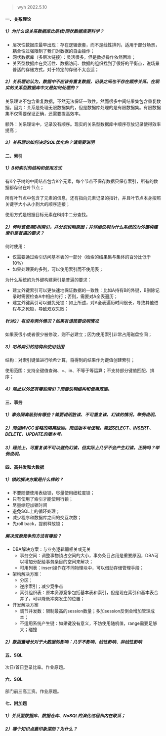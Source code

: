 > wyh 2022.5.10

#### 一、关系理论

##### 1）为什么说关系数据库比层状/网状数据库更科学？

- 层次性数据库最早出现：存在逻辑嵌套，而不是线性排列，适用于部分场景，耦合性过强限制了我们对数据的自由操作；
- 网状数据库（多层次链接）：灵活很多，但是数据操作依然困难；
- 关系型数据库在灵活性、数据访问、数据的组织找到了很好的平衡点，说场景普适的存储方式，对于特定的存储不太合适；

##### 2）关系理论认为，数据中不应该有重复数据，记录之间也不存在顺序关系。在现实的关系型数据库中又是如何处理的？

关系理论不包含重复数据，不然无法保证一致性。然而很多中间结果集包含重复数据。因为：关系是处理无限数据集的，但是数据库处理的是有限数据集。有限数据集不仅需要保证正确，还需要提高效率。

额外：关系理论中，记录没有顺序。现实的关系型数据库中顺序存放记录使得效率提高；

##### 3）关系理论如何决定SQL优化的？请简要说明

#### 二、索引

##### 1）B树索引的结构和使用方式

有K个子树的中间结点包含K个元素，每个节点不保存数据只保存索引，所有的数据都存储在叶节点；

所有叶节点中包含了元素的信息，还有指向元素记录的指针，并且叶节点本身按照关键字大小从小到大的顺序连接；

使用方式是根据目标元素在B树中二分查找。

##### 2）何时该使用B树索引，并分别说明原因；并详细说明为什么系统的为外键构建索引是普遍的要求？

何时使用：

- 仅需要通过索引访问基本表的一部分（检索的结果集与集体的百分比低于10%）
- 如果处理表的多列，可以使用索引而不使用表；

为什么系统的为外键构建索引是普遍的要求：

- 建立外键索引可以更快速地保证数据的一致性：比如A持有B的外键，B删除记录时需要检查A中相应的行；否则，需要对A全表遍历；
- 建立外键索引可以避免死锁：如上所述，对A全表遍历时间很长，导致其他进程与之死锁，导致双双失败；

##### 针对2）有没有例外情况？如果有请简要说明情况

如果表很小或者很少被修改，则不必建立；因为使用索引非常占用磁盘空间；

##### 3）哈希索引的结构和使用范围

结构：对索引键值进行哈希计算，将得到的结果作为键值创建索引；

使用范围：支持全键值查询、=、in、不等于等运算；不支持部分键值匹配、排序；

##### 4）除此以外还有哪些索引？简要说明结构和使用范围。

#### 三、事务

##### 1）事务隔离级别有哪些？简要说明脏读、不可重复读、幻读的情况，举例说明。

##### 2）简述MVCC省略的隔离级别。简述版本号逻辑。简述SELECT、INSERT、DELETE、UPDATE的版本号。

##### 3）理论上，可重复读不可以避免幻读，但实际上几乎不会产生幻读，正确吗？举例说明。

#### 四、高并发和大数据

##### 1）锁的解决方案是什么样的？

- 不要随便使用表级锁，尽量使用细粒度锁；
- 只有使用了索引才能使用行锁；
- 尽量缩短加锁时间
- 避免SQL上的循环处理；
- 减少程序和数据库之间的交互次数；
- 先roll back，提前释放锁；

##### 解决资源竞争的方法有哪些？

- DBA解决方案：与业务逻辑弱相关或无关
  - 事务空间：调整事物锁占空间的大小，事务条目占用是重要原因，DBA可以增加分配给事务条目的空间来解决；
  - 可用列表：insert操作在不同物理块中，可以借助存储管理手段；
- 架构解决方案：
  - 分区；
  - 逆序索引；减少竞争点
  - 索引组织表：原本资源竞争包括基本表和索引，但是现在索引和基本表合并了，可以降低冲突发生的位置；
- 开发解决方案
  - 调节并发数：限制最高的session数量；多加session反倒会增加管理成本；
  - 不适用系统产生键：如果键没有意义，不妨使用随机值，range需要足够大；碰撞

##### 2）数据量增长对于大数据的影响：几乎不影响、线性影响、非线性影响

#### 五、SQL

次日/首日登录比率。作业原题。

#### 六、SQL

部门前三高工资。作业原题。

#### 七、附加题

##### 1）关系型数据库、数据仓库、NoSQL的演化过程和内在联系；

##### 2）哪个知识点最印象深刻？为什么？

